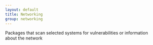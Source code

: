 ```yaml
---
layout: default
title: Networking
group: networking
---
```


Packages that scan selected systems for vulnerabilities or information about the network